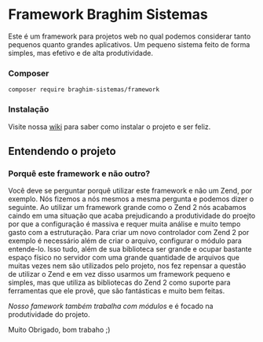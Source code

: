 # Framework Braghim Sistemas
Este é um framework para projetos web no qual podemos considerar tanto pequenos quanto grandes aplicativos. Um pequeno sistema feito de forma simples, mas efetivo e de alta produtividade.

### Composer
`composer require braghim-sistemas/framework`

### Instalação
Visite nossa [wiki](https://github.com/braghimsistemas/framework/wiki) para saber como instalar o projeto e ser feliz.

## Entendendo o projeto
### Porquê este framework e não outro?
Você deve se perguntar porquê utilizar este framework e não um Zend, por exemplo. Nós fizemos a nós mesmos a mesma pergunta e podemos dizer o seguinte.
Ao utilizar um framework grande como o Zend 2 nós acabamos caindo em uma situação que acaba prejudicando a produtividade do proejto por que a configuração é massiva e requer muita análise e muito tempo gasto com a estruturação. Para criar um novo controlador com Zend 2 por exemplo é necessário além de criar o arquivo, configurar o módulo para entende-lo. Isso tudo, além de sua biblioteca ser grande e ocupar bastante espaço físico no servidor com uma grande quantidade de arquivos que muitas vezes nem são utilizados pelo projeto, nos fez repensar a questão de utilizar o Zend e em vez disso usarmos um framework pequeno e simples, mas que utiliza as bibliotecas do Zend 2 como suporte para ferramentas que ele provê, que são fantásticas e muito bem feitas.

*Nosso famework também trabalha com módulos* e é focado na produtividade do projeto.

Muito Obrigado, bom trabaho ;)
